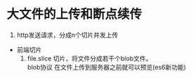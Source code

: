 # 大文件的上传和断点续传

1. http发送请求，分成n个切片并发上传

- 前端切片
  1. file.slice 切片，将文件分成若干个blob文件。  
     blob协议  在文件上传到服务器之前就可以预览(es6新功能)  